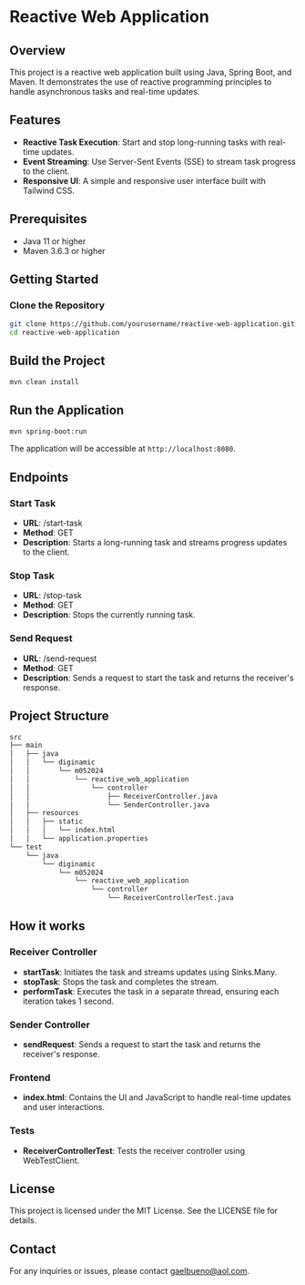 # Reactive Web Application

## Overview

This project is a reactive web application built using Java, Spring Boot, and Maven. It demonstrates the use of reactive programming principles to handle asynchronous tasks and real-time updates.

## Features

- **Reactive Task Execution**: Start and stop long-running tasks with real-time updates.
- **Event Streaming**: Use Server-Sent Events (SSE) to stream task progress to the client.
- **Responsive UI**: A simple and responsive user interface built with Tailwind CSS.

## Prerequisites

- Java 11 or higher
- Maven 3.6.3 or higher

## Getting Started

### Clone the Repository

```bash
git clone https://github.com/yourusername/reactive-web-application.git
cd reactive-web-application
```
## Build the Project

```bash
mvn clean install
```
## Run the Application

```bash
mvn spring-boot:run
```
The application will be accessible at `http://localhost:8080`.

## Endpoints

### Start Task

- **URL**: /start-task
- **Method**: GET
- **Description**: Starts a long-running task and streams progress updates to the client.

### Stop Task

- **URL**: /stop-task
- **Method**: GET
- **Description**: Stops the currently running task.

### Send Request

- **URL**: /send-request
- **Method**: GET
- **Description**: Sends a request to start the task and returns the receiver's response.

## Project Structure

```bash
src
├── main
│   ├── java
│   │   └── diginamic
│   │       └── m052024
│   │           └── reactive_web_application
│   │               └── controller
│   │                   ├── ReceiverController.java
│   │                   └── SenderController.java
│   ├── resources
│   │   ├── static
│   │   │   └── index.html
│   │   └── application.properties
└── test
    └── java
        └── diginamic
            └── m052024
                └── reactive_web_application
                    └── controller
                        └── ReceiverControllerTest.java
```
## How it works

### Receiver Controller

- **startTask**: Initiates the task and streams updates using Sinks.Many.
- **stopTask**: Stops the task and completes the stream.
- **performTask**: Executes the task in a separate thread, ensuring each iteration takes 1 second.

### Sender Controller

- **sendRequest**: Sends a request to start the task and returns the receiver's response.

### Frontend

- **index.html**: Contains the UI and JavaScript to handle real-time updates and user interactions.

### Tests

- **ReceiverControllerTest**: Tests the receiver controller using WebTestClient.

## License

This project is licensed under the MIT License. See the LICENSE file for details.

## Contact

For any inquiries or issues, please contact gaelbueno@aol.com.
